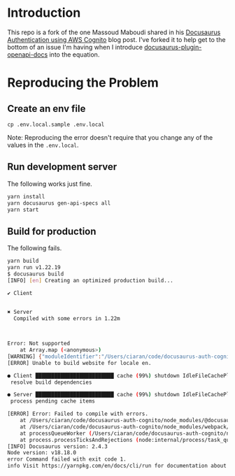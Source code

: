 # Introduction
This repo is a fork of the one Massoud Maboudi shared in his [Docusaurus Authentication using AWS Cognito](https://iammassoud.net/blog/docusaurus-authentication-using-aws-cognito) blog post. I've forked it to help get to the bottom of an issue I'm having when I introduce [docusaurus-plugin-openapi-docs](https://docusaurus-openapi.tryingpan.dev/) into the equation.

# Reproducing the Problem
## Create an env file
```
cp .env.local.sample .env.local
```
Note: Reproducing the error doesn't require that you change any of the values in the `.env.local`.

## Run development server
The following works just fine.
```bash
yarn install
yarn docusaurus gen-api-specs all
yarn start
```

## Build for production
The following fails.
```bash
yarn build
yarn run v1.22.19
$ docusaurus build
[INFO] [en] Creating an optimized production build...

✔ Client
  

✖ Server
  Compiled with some errors in 1.22m



Error: Not supported
    at Array.map (<anonymous>)
[WARNING] {"moduleIdentifier":"/Users/ciaran/code/docusaurus-auth-cognito/node_modules/aws-crt/dist/native/binding.js","moduleName":"./node_modules/aws-crt/dist/native/binding.js","loc":"92:18-31","message":"Critical dependency: the request of a dependency is an expression","compilerPath":"server"}
[ERROR] Unable to build website for locale en.

● Client █████████████████████████ cache (99%) shutdown IdleFileCachePlugin
 resolve build dependencies

● Server █████████████████████████ cache (99%) shutdown IdleFileCachePlugin
 process pending cache items

[ERROR] Error: Failed to compile with errors.
    at /Users/ciaran/code/docusaurus-auth-cognito/node_modules/@docusaurus/core/lib/webpack/utils.js:180:24
    at /Users/ciaran/code/docusaurus-auth-cognito/node_modules/webpack/lib/MultiCompiler.js:554:14
    at processQueueWorker (/Users/ciaran/code/docusaurus-auth-cognito/node_modules/webpack/lib/MultiCompiler.js:491:6)
    at process.processTicksAndRejections (node:internal/process/task_queues:77:11)
[INFO] Docusaurus version: 2.4.3
Node version: v18.18.0
error Command failed with exit code 1.
info Visit https://yarnpkg.com/en/docs/cli/run for documentation about this command.
```
